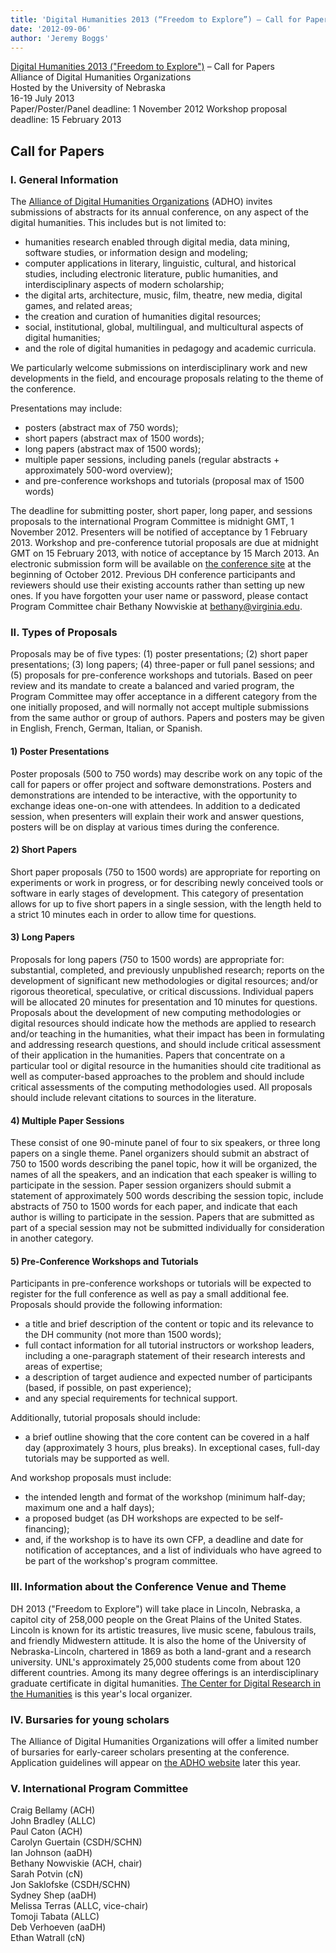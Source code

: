 ```yaml
---
title: 'Digital Humanities 2013 (“Freedom to Explore”) – Call for Papers'
date: '2012-09-06'
author: 'Jeremy Boggs'
---
```

[Digital Humanities 2013 ("Freedom to Explore")](http://dh2013.unl.edu/) – Call for Papers  
Alliance of Digital Humanities Organizations  
Hosted by the University of Nebraska  
16-19 July 2013  
Paper/Poster/Panel deadline: 1 November 2012
Workshop proposal deadline: 15 February 2013

## Call for Papers

### I. General Information

The [Alliance of Digital Humanities Organizations](http://digitalhumanities.org/) (ADHO) invites submissions of abstracts for its annual conference, on any aspect of the digital humanities. This includes but is not limited to:

- humanities research enabled through digital media, data mining, software studies, or information design and modeling;
- computer applications in literary, linguistic, cultural, and historical studies, including electronic literature, public humanities, and interdisciplinary aspects of modern scholarship;
- the digital arts, architecture, music, film, theatre, new media, digital games, and related areas;
- the creation and curation of humanities digital resources;
- social, institutional, global, multilingual, and multicultural aspects of digital humanities;
- and the role of digital humanities in pedagogy and academic curricula.

We particularly welcome submissions on interdisciplinary work and new developments in the field, and encourage proposals relating to the theme of the conference.

Presentations may include:

- posters (abstract max of 750 words);
- short papers (abstract max of 1500 words);
- long papers (abstract max of 1500 words);
- multiple paper sessions, including panels (regular abstracts + approximately 500-word overview);
- and pre-conference workshops and tutorials (proposal max of 1500 words)

The deadline for submitting poster, short paper, long paper, and sessions proposals to the international Program Committee is midnight GMT, 1 November 2012. Presenters will be notified of acceptance by 1 February 2013. Workshop and pre-conference tutorial proposals are due at midnight GMT on 15 February 2013, with notice of acceptance by 15 March 2013. An electronic submission form will be available on [the conference site](http://dh2013.unl.edu/) at the beginning of October 2012. Previous DH conference participants and reviewers should use their existing accounts rather than setting up new ones. If you have forgotten your user name or password, please contact Program Committee chair Bethany Nowviskie at [bethany@virginia.edu](mailto:bethany@virginia.edu).

### II. Types of Proposals

Proposals may be of five types: (1) poster presentations; (2) short paper presentations; (3) long papers; (4) three-paper or full panel sessions; and (5) proposals for pre-conference workshops and tutorials. Based on peer review and its mandate to create a balanced and varied program, the Program Committee may offer acceptance in a different category from the one initially proposed, and will normally not accept multiple submissions from the same author or group of authors. Papers and posters may be given in English, French, German, Italian, or Spanish.

#### 1) Poster Presentations

Poster proposals (500 to 750 words) may describe work on any topic of the call for papers or offer project and software demonstrations. Posters and demonstrations are intended to be interactive, with the opportunity to exchange ideas one-on-one with attendees. In addition to a dedicated session, when presenters will explain their work and answer questions, posters will be on display at various times during the conference.

#### 2) Short Papers

Short paper proposals (750 to 1500 words) are appropriate for reporting on experiments or work in progress, or for describing newly conceived tools or software in early stages of development. This category of presentation allows for up to five short papers in a single session, with the length held to a strict 10 minutes each in order to allow time for questions.

#### 3) Long Papers

Proposals for long papers (750 to 1500 words) are appropriate for: substantial, completed, and previously unpublished research; reports on the development of significant new methodologies or digital resources; and/or rigorous theoretical, speculative, or critical discussions. Individual papers will be allocated 20 minutes for presentation and 10 minutes for questions. Proposals about the development of new computing methodologies or digital resources should indicate how the methods are applied to research and/or teaching in the humanities, what their impact has been in formulating and addressing research questions, and should include critical assessment of their application in the humanities. Papers that concentrate on a particular tool or digital resource in the humanities should cite traditional as well as computer-based approaches to the problem and should include critical assessments of the computing methodologies used. All proposals should include relevant citations to sources in the literature.

#### 4) Multiple Paper Sessions

These consist of one 90-minute panel of four to six speakers, or three long papers on a single theme. Panel organizers should submit an abstract of 750 to 1500 words describing the panel topic, how it will be organized, the names of all the speakers, and an indication that each speaker is willing to participate in the session. Paper session organizers should submit a statement of approximately 500 words describing the session topic, include abstracts of 750 to 1500 words for each paper, and indicate that each author is willing to participate in the session. Papers that are submitted as part of a special session may not be submitted individually for consideration in another category.

#### 5) Pre-Conference Workshops and Tutorials

Participants in pre-conference workshops or tutorials will be expected to register for the full conference as well as pay a small additional fee. Proposals should provide the following information:

- a title and brief description of the content or topic and its relevance to the DH community (not more than 1500 words);
- full contact information for all tutorial instructors or workshop leaders, including a one-paragraph statement of their research interests and areas of expertise;
- a description of target audience and expected number of participants (based, if possible, on past experience);
- and any special requirements for technical support.

Additionally, tutorial proposals should include:

- a brief outline showing that the core content can be covered in a half day (approximately 3 hours, plus breaks). In exceptional cases, full-day tutorials may be supported as well.

And workshop proposals must include:

- the intended length and format of the workshop (minimum half-day; maximum one and a half days);
- a proposed budget (as DH workshops are expected to be self-financing);
- and, if the workshop is to have its own CFP, a deadline and date for notification of acceptances, and a list of individuals who have agreed to be part of the workshop's program committee.

### III. Information about the Conference Venue and Theme

DH 2013 ("Freedom to Explore") will take place in Lincoln, Nebraska, a capitol city of 258,000 people on the Great Plains of the United States. Lincoln is known for its artistic treasures, live music scene, fabulous trails, and friendly Midwestern attitude. It is also the home of the University of Nebraska-Lincoln, chartered in 1869 as both a land-grant and a research university. UNL's approximately 25,000 students come from about 120 different countries. Among its many degree offerings is an interdisciplinary graduate certificate in digital humanities. [The Center for Digital Research in the Humanities](http://cdrh.unl.edu) is this year's local organizer.

### IV. Bursaries for young scholars

The Alliance of Digital Humanities Organizations will offer a limited number of bursaries for early-career scholars presenting at the conference. Application guidelines will appear on [the ADHO website](http://www.digitalhumanities.org) later this year.

### V. International Program Committee

Craig Bellamy (ACH)  
John Bradley (ALLC)  
Paul Caton (ACH)  
Carolyn Guertain (CSDH/SCHN)  
Ian Johnson (aaDH)  
Bethany Nowviskie (ACH, chair)  
Sarah Potvin (cN)  
Jon Saklofske (CSDH/SCHN)  
Sydney Shep (aaDH)  
Melissa Terras (ALLC, vice-chair)  
Tomoji Tabata (ALLC)  
Deb Verhoeven (aaDH)  
Ethan Watrall (cN)